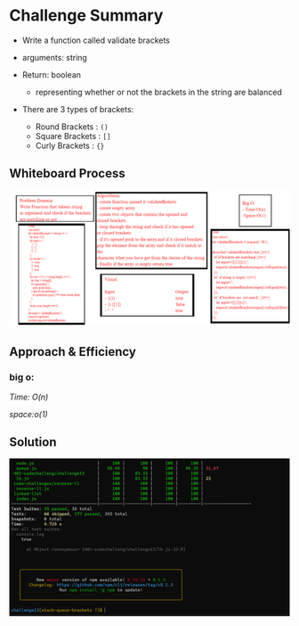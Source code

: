 # Challenge Summary

- Write a function called validate brackets
- arguments: string
- Return: boolean
   - representing whether or not the brackets in the string are balanced

- There are 3 types of brackets:
  - Round Brackets : `()`
  - Square Brackets : `[]`
  - Curly Brackets : `{}`
## Whiteboard Process
<!-- Embedded whiteboard image -->
![whiteboard](./wch13.jpg)

## Approach & Efficiency
<!-- What approach did you take? Why? What is the Big O space/time for this approach? -->
 ### big o:
 *Time: O(n)*
 
 *space:o(1)*

## Solution
<!-- Show how to run your code, and examples of it in action -->
![test](./cha13.PNG)